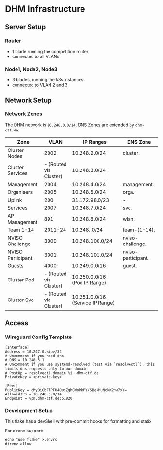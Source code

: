 DHM Infrastructure
===

## Server Setup

### Router

- 1 blade running the competition router
- connected to all VLANs

### Node1, Node2, Node3

- 3 blades, running the k3s instances
- connected to VLAN 2 and 3

## Network Setup

### Network Zones

The DHM network is `10.248.0.0/14`.
DNS Zones are extended by `dhm-ctf.de`.

| Zone              | VLAN                   | IP Ranges                        | DNS Zone           |
|-------------------|------------------------|----------------------------------|--------------------|
| Cluster Nodes     | 2002                   | 10.248.2.0/24                    | cluster.           |
| Cluster Services  | - (Routed via Cluster) | 10.248.3.0/24                    |                    |
| Management        | 2004                   | 10.248.4.0/24                    | management.        |
| Organisers        | 2005                   | 10.248.5.0/24                    | orga.              |
| Uplink            | 200                    | 31.172.98.0/23                   | -                  |
| Services          | 2007                   | 10.248.7.0/24                    | svc.               |
| AP Management     | 891                    | 10.248.8.0/24                    | wlan.              |
| Team 1-14         | 2011-24                | 10.248.<team-id>.0/24            | team-(1-14).       |
| NVISO Challenge   | 3000                   | 10.248.100.0/24                  | nviso-challenge.   |
| NVISO Participant | 3001                   | 10.248.101.0/24                  | nviso-participant. |
| Guests            | 4000                   | 10.249.0.0/16                    | guest.             |
| Cluster Pod       | - (Routed via Cluster) | 10.250.0.0/16 (Pod IP Range)     |                    |
| Cluster Svc       | - (Routed via Cluster) | 10.251.0.0/16 (Service IP Range) |                    |

## Access

### Wireguard Config Template

```
[Interface]
Address = 10.247.0.<ip>/32
# Uncomment if you need dns
# DNS = 10.248.5.1
# Uncomment if you use systemd-resolved (test via `resolvectl`), this limits dns requests only to our domain
# PostUp = resolvectl domain %i ~dhm-ctf.de
PrivateKey = <private-key>

[Peer]
PublicKey = gMyOiGbFTPFH4OusZghGWohkPY/SBekMuNckK2nw7xY=
AllowedIPs = 10.248.0.0/14
Endpoint = vpn.dhm-ctf.de:51820
```

### Development Setup

This flake has a devShell with pre-commit hooks for formatting and statix

For direnv support:

```
echo "use flake" >.envrc
direnv allow
```
